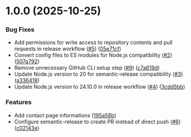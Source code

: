 # 1.0.0 (2025-10-25)


### Bug Fixes

* Add permissions for write access to repository contents and pull requests in release workflow ([#5](https://github.com/RyanPrado/eniac_projeto_2_sem/issues/5)) ([05e71cf](https://github.com/RyanPrado/eniac_projeto_2_sem/commit/05e71cff7e9d08d9fe247a7d360204873cd37731))
* Convert config files to ES modules for Node.js compatibility ([#2](https://github.com/RyanPrado/eniac_projeto_2_sem/issues/2)) ([507a792](https://github.com/RyanPrado/eniac_projeto_2_sem/commit/507a79251d05660175f3ce070ffb0c41bc8e3c6d))
* Remove unnecessary GitHub CLI setup step ([#9](https://github.com/RyanPrado/eniac_projeto_2_sem/issues/9)) ([c7a619d](https://github.com/RyanPrado/eniac_projeto_2_sem/commit/c7a619d24c90e7e0a46981209cf3fca19f9c8ca6))
* Update Node.js version to 20 for semantic-release compatibility ([#3](https://github.com/RyanPrado/eniac_projeto_2_sem/issues/3)) ([a336418](https://github.com/RyanPrado/eniac_projeto_2_sem/commit/a336418ad2b7e55e866628608eb1167501bd3fc6))
* Update Node.js version to 24.10.0 in release workflow ([#4](https://github.com/RyanPrado/eniac_projeto_2_sem/issues/4)) ([3cdd5bb](https://github.com/RyanPrado/eniac_projeto_2_sem/commit/3cdd5bb9a4da8cd140d30a48f3974d520b5d8556))


### Features

* Add contact page informations ([195a58b](https://github.com/RyanPrado/eniac_projeto_2_sem/commit/195a58b8bb078fbd2b4414e6ffdd0a724c0076da))
* Configure semantic-release to create PR instead of direct push ([#6](https://github.com/RyanPrado/eniac_projeto_2_sem/issues/6)) ([c02143e](https://github.com/RyanPrado/eniac_projeto_2_sem/commit/c02143e68f6f43193bcc0d2796d9fea972c31d4a))
